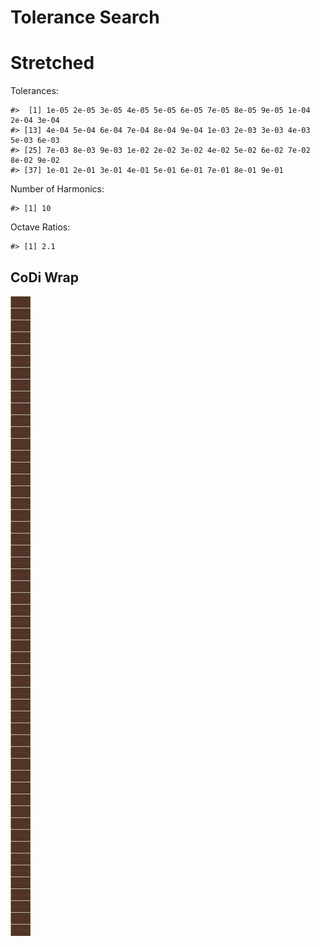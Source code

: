 Tolerance Search
================

# Stretched

Tolerances:

    #>  [1] 1e-05 2e-05 3e-05 4e-05 5e-05 6e-05 7e-05 8e-05 9e-05 1e-04 2e-04 3e-04
    #> [13] 4e-04 5e-04 6e-04 7e-04 8e-04 9e-04 1e-03 2e-03 3e-03 4e-03 5e-03 6e-03
    #> [25] 7e-03 8e-03 9e-03 1e-02 2e-02 3e-02 4e-02 5e-02 6e-02 7e-02 8e-02 9e-02
    #> [37] 1e-01 2e-01 3e-01 4e-01 5e-01 6e-01 7e-01 8e-01 9e-01

Number of Harmonics:

    #> [1] 10

Octave Ratios:

    #> [1] 2.1

## CoDi Wrap

![](../figures/tolerance_search/trial-1.png)<!-- -->
